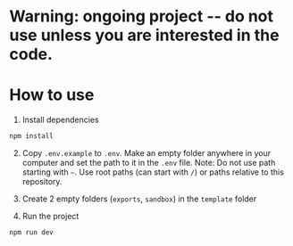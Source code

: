 # Warning: ongoing project -- do not use unless you are interested in the code.

# How to use

1. Install dependencies

```bash
npm install
```

2. Copy `.env.example` to `.env`. Make an empty folder anywhere in your computer and set the path to it in the `.env` file.
Note: Do not use path starting with `~`. Use root paths (can start with `/`) or paths relative to this repository.

3. Create 2 empty folders (`exports`, `sandbox`) in the `template` folder
   
4. Run the project

```bash
npm run dev
```
